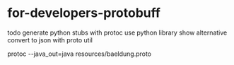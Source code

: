 # for-developers-protobuff

todo generate python stubs with protoc
use python library show alternative
convert to json with proto util


protoc --java_out=java resources/baeldung.proto


